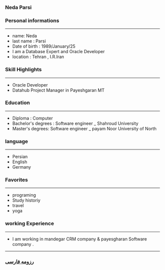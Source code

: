 
### Neda Parsi


### Personal informations

---
+ name: Neda
+ last name : Parsi
+ Date of birth : 1989/January/25
+ I am a Database Expert and Oracle Developer
+ location : Tehran , I.R.Iran


### Skill Highlights

---
+ Oracle Developer  
+ Datahub Project Manager in Payeshgaran MT


### Education

---
+ Diploma : Computer
+ Bachelor's degrees : Software engineer
_ Shahroud University 
+ Master's degrees: Software engineer
_ payam Noor University of North

### language

---
+ Persian
+ English
+ Germany

### Favorites

---
+ programing
+ Study historiy
+ travel 
+ yoga

### working Experience

---
+ I am working in mandegar CRM company  & payesgharan Software company .




--- 
### [رزومه فارسی](resume-fa.md)
